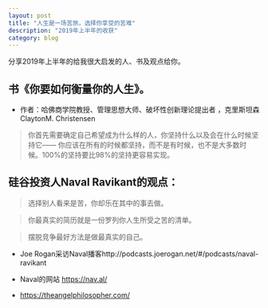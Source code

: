 ```yaml
---
layout: post
title: "人生是一场苦旅，选择你享受的苦难"
description: "2019年上半年的收获"
category: blog
---
```



分享2019年上半年的给我很大启发的人、书及观点给你。

## 书《你要如何衡量你的人生》。

 - 作者：哈佛商学院教授、管理思想大师、破坏性创新理论提出者 ，克里斯坦森ClaytonM. Christensen
 
>你首先需要确定自己希望成为什么样的人，你坚持什么以及会在什么时候坚持它—— 你应该在所有的时候都坚持，而不是有时候，也不是大多数时候。100%的坚持要比98%的坚持更容易实现。

 
## 硅谷投资人Naval Ravikant的观点：

 
> 选择别人看来是苦，你却乐在其中的事去做。


> 你最真实的简历就是一份罗列你人生所受之苦的清单。

 
> 摆脱竞争最好方法是做最真实的自己。

 
- Joe Rogan采访Naval播客http://podcasts.joerogan.net/#/podcasts/naval-ravikant


- Naval的网站 https://nav.al/

- https://theangelphilosopher.com/

 
